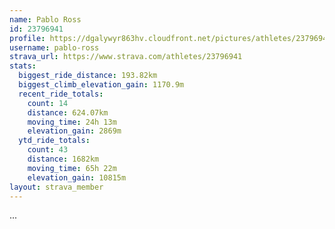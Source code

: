 ```yaml
---
name: Pablo Ross
id: 23796941
profile: https://dgalywyr863hv.cloudfront.net/pictures/athletes/23796941/14615399/1/large.jpg
username: pablo-ross
strava_url: https://www.strava.com/athletes/23796941
stats:
  biggest_ride_distance: 193.82km
  biggest_climb_elevation_gain: 1170.9m
  recent_ride_totals:
    count: 14
    distance: 624.07km
    moving_time: 24h 13m
    elevation_gain: 2869m
  ytd_ride_totals:
    count: 43
    distance: 1682km
    moving_time: 65h 22m
    elevation_gain: 10815m
layout: strava_member
--- 
```

...
